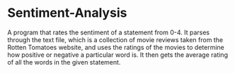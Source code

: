# Sentiment-Analysis
A program that rates the sentiment of a statement from 0-4. It parses through the text file, which is a collection of movie reviews taken from the Rotten Tomatoes website, and uses the ratings of the movies to determine how positive or negative a particular word is. It then gets the average rating of all the words in the given statement.
